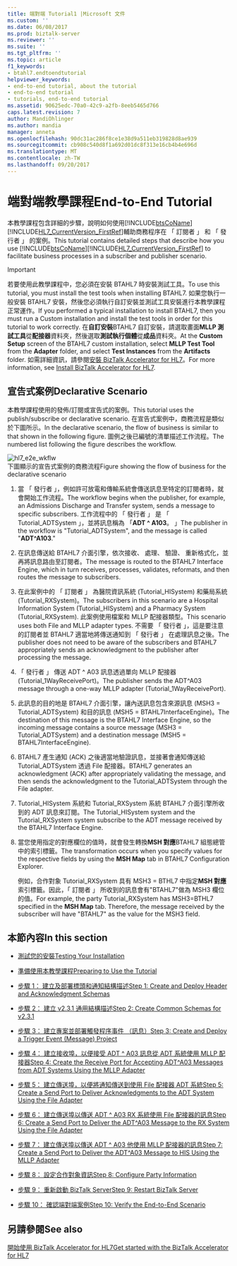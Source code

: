 ```yaml
---
title: 端對端 Tutorial1 |Microsoft 文件
ms.custom: ''
ms.date: 06/08/2017
ms.prod: biztalk-server
ms.reviewer: ''
ms.suite: ''
ms.tgt_pltfrm: ''
ms.topic: article
f1_keywords:
- btahl7.endtoendtutorial
helpviewer_keywords:
- end-to-end tutorial, about the tutorial
- end-to-end tutorial
- tutorials, end-to-end tutorial
ms.assetid: 90625edc-70a0-42c9-a2fb-8eeb5465d766
caps.latest.revision: 7
author: MandiOhlinger
ms.author: mandia
manager: anneta
ms.openlocfilehash: 90dc31ac286f8ce1e38d9a511eb319828d8ae939
ms.sourcegitcommit: cb908c540d8f1a692d01dc8f313e16cb4b4e696d
ms.translationtype: MT
ms.contentlocale: zh-TW
ms.lasthandoff: 09/20/2017
---
```

# <a name="end-to-end-tutorial"></a><span data-ttu-id="70469-102">端對端教學課程</span><span class="sxs-lookup"><span data-stu-id="70469-102">End-to-End Tutorial</span></span>
<span data-ttu-id="70469-103">本教學課程包含詳細的步驟，說明如何使用[!INCLUDE[btsCoName](../../includes/btsconame-md.md)][!INCLUDE[HL7_CurrentVersion_FirstRef](../../includes/hl7-currentversion-firstref-md.md)]輔助商務程序在 「 訂閱者 」 和 「 發行者 」 的案例。</span><span class="sxs-lookup"><span data-stu-id="70469-103">This tutorial contains detailed steps that describe how you use [!INCLUDE[btsCoName](../../includes/btsconame-md.md)][!INCLUDE[HL7_CurrentVersion_FirstRef](../../includes/hl7-currentversion-firstref-md.md)] to facilitate business processes in a subscriber and publisher scenario.</span></span>  
  
> [!IMPORTANT]
>  <span data-ttu-id="70469-104">若要使用此教學課程中，您必須在安裝 BTAHL7 時安裝測試工具。</span><span class="sxs-lookup"><span data-stu-id="70469-104">To use this tutorial, you must install the test tools when installing BTAHL7.</span></span> <span data-ttu-id="70469-105">如果您執行一般安裝 BTAHL7 安裝，然後您必須執行自訂安裝並測試工具安裝進行本教學課程正常運作。</span><span class="sxs-lookup"><span data-stu-id="70469-105">If you performed a typical installation to install BTAHL7, then you must run a Custom installation and install the test tools in order for this tutorial to work correctly.</span></span> <span data-ttu-id="70469-106">在**自訂安裝**BTAHL7 自訂安裝，請選取畫面**MLLP 測試工具**從**配接器**資料夾，然後選取**測試執行個體**從**成品**資料夾。</span><span class="sxs-lookup"><span data-stu-id="70469-106">At the **Custom Setup** screen of the BTAHL7 custom installation, select **MLLP Test Tool** from the **Adapter** folder, and select **Test Instances** from the **Artifacts** folder.</span></span> <span data-ttu-id="70469-107">如需詳細資訊，請參閱[安裝 BizTalk Accelerator for HL7](../../adapters-and-accelerators/accelerator-hl7/install-biztalk-accelerator-for-hl7.md)。</span><span class="sxs-lookup"><span data-stu-id="70469-107">For more information, see [Install BizTalk Accelerator for HL7](../../adapters-and-accelerators/accelerator-hl7/install-biztalk-accelerator-for-hl7.md).</span></span>  
  
## <a name="declarative-scenario"></a><span data-ttu-id="70469-108">宣告式案例</span><span class="sxs-lookup"><span data-stu-id="70469-108">Declarative Scenario</span></span>  
 <span data-ttu-id="70469-109">本教學課程使用的發佈/訂閱或宣告式的案例。</span><span class="sxs-lookup"><span data-stu-id="70469-109">This tutorial uses the publish/subscribe or declarative scenario.</span></span> <span data-ttu-id="70469-110">在宣告式案例中，商務流程是類似於下圖所示。</span><span class="sxs-lookup"><span data-stu-id="70469-110">In the declarative scenario, the flow of business is similar to that shown in the following figure.</span></span> <span data-ttu-id="70469-111">圖例之後已編號的清單描述工作流程。</span><span class="sxs-lookup"><span data-stu-id="70469-111">The numbered list following the figure describes the workflow.</span></span>  
  
 ![](../../adapters-and-accelerators/accelerator-hl7/media/hl7-e2e-wkflw.gif "hl7_e2e_wkflw")  
<span data-ttu-id="70469-112">下圖顯示的宣告式案例的商務流程</span><span class="sxs-lookup"><span data-stu-id="70469-112">Figure showing the flow of business for the declarative scenario</span></span>  
  
1.  <span data-ttu-id="70469-113">當 「 發行者 」，例如許可放電和傳輸系統會傳送訊息至特定的訂閱者時，就會開始工作流程。</span><span class="sxs-lookup"><span data-stu-id="70469-113">The workflow begins when the publisher, for example, an Admissions Discharge and Transfer system, sends a message to specific subscribers.</span></span> <span data-ttu-id="70469-114">工作流程中的 「 發行者 」 是 「 Tutorial_ADTSystem 」，並將訊息稱為 「**ADT ^ A103**。 」</span><span class="sxs-lookup"><span data-stu-id="70469-114">The publisher in the workflow is "Tutorial_ADTSystem", and the message is called "**ADT^A103**."</span></span>  
  
2.  <span data-ttu-id="70469-115">在訊息傳送給 BTAHL7 介面引擎，依次接收、 處理、 驗證、 重新格式化，並再將訊息路由至訂閱者。</span><span class="sxs-lookup"><span data-stu-id="70469-115">The message is routed to the BTAHL7 Interface Engine, which in turn receives, processes, validates, reformats, and then routes the message to subscribers.</span></span>  
  
3.  <span data-ttu-id="70469-116">在此案例中的 「 訂閱者 」 為醫院資訊系統 (Tutorial_HISystem) 和藥局系統 (Tutorial_RXSystem)。</span><span class="sxs-lookup"><span data-stu-id="70469-116">The subscribers in this scenario are a Hospital Information System (Tutorial_HISystem) and a Pharmacy System (Tutorial_RXSystem).</span></span> <span data-ttu-id="70469-117">此案例使用檔案和 MLLP 配接器類型。</span><span class="sxs-lookup"><span data-stu-id="70469-117">This scenario uses both File and MLLP adapter types.</span></span> <span data-ttu-id="70469-118">不需要 「 發行者 」，這是要注意的訂閱者並 BTAHL7 適當地將傳送通知到 「 發行者 」 在處理訊息之後。</span><span class="sxs-lookup"><span data-stu-id="70469-118">The publisher does not need to be aware of the subscribers and BTAHL7 appropriately sends an acknowledgment to the publisher after processing the message.</span></span>  
  
4.  <span data-ttu-id="70469-119">「 發行者 」 傳送 ADT ^ A03 訊息透過單向 MLLP 配接器 (Tutorial_1WayReceivePort)。</span><span class="sxs-lookup"><span data-stu-id="70469-119">The publisher sends the ADT^A03 message through a one-way MLLP adapter (Tutorial_1WayReceivePort).</span></span>  
  
5.  <span data-ttu-id="70469-120">此訊息的目的地是 BTAHL7 介面引擎，讓內送訊息包含來源訊息 (MSH3 = Tutorial_ADTSystem) 和目的訊息 (MSH5 = BTAHL7InterfaceEngine)。</span><span class="sxs-lookup"><span data-stu-id="70469-120">The destination of this message is the BTAHL7 Interface Engine, so the incoming message contains a source message (MSH3 = Tutorial_ADTSystem) and a destination message (MSH5 = BTAHL7InterfaceEngine).</span></span>  
  
6.  <span data-ttu-id="70469-121">BTAHL7 產生通知 (ACK) 之後適當地驗證訊息，並接著會通知傳送給 Tutorial_ADTSystem 透過 File 配接器。</span><span class="sxs-lookup"><span data-stu-id="70469-121">BTAHL7 generates an acknowledgment (ACK) after appropriately validating the message, and then sends the acknowledgment to the Tutorial_ADTSystem through the File adapter.</span></span>  
  
7.  <span data-ttu-id="70469-122">Tutorial_HISystem 系統和 Tutorial_RXSystem 系統 BTAHL7 介面引擎所收到的 ADT 訊息來訂閱。</span><span class="sxs-lookup"><span data-stu-id="70469-122">The Tutorial_HISystem system and the Tutorial_RXSystem system subscribe to the ADT message received by the BTAHL7 Interface Engine.</span></span>  
  
8.  <span data-ttu-id="70469-123">當您使用指定的對應欄位的值時，就會發生轉換**MSH 對應**BTAHL7 組態總管 中的索引標籤。</span><span class="sxs-lookup"><span data-stu-id="70469-123">The transformation occurs when you specify values for the respective fields by using the **MSH Map** tab in BTAHL7 Configuration Explorer.</span></span>  
  
     <span data-ttu-id="70469-124">例如，合作對象 Tutorial_RXSystem 具有 MSH3 = BTHL7 中指定**MSH 對應** 索引標籤。因此，「 訂閱者 」 所收到的訊息會有"BTAHL7"做為 MSH3 欄位的值。</span><span class="sxs-lookup"><span data-stu-id="70469-124">For example, the party Tutorial_RXSystem has MSH3=BTHL7 specified in the **MSH Map** tab. Therefore, the message received by the subscriber will have "BTAHL7" as the value for the MSH3 field.</span></span>  
  
## <a name="in-this-section"></a><span data-ttu-id="70469-125">本節內容</span><span class="sxs-lookup"><span data-stu-id="70469-125">In this section</span></span>  
  
-   [<span data-ttu-id="70469-126">測試您的安裝</span><span class="sxs-lookup"><span data-stu-id="70469-126">Testing Your Installation</span></span>](../../adapters-and-accelerators/accelerator-hl7/testing-your-installation.md)  
  
-   [<span data-ttu-id="70469-127">準備使用本教學課程</span><span class="sxs-lookup"><span data-stu-id="70469-127">Preparing to Use the Tutorial</span></span>](../../adapters-and-accelerators/accelerator-hl7/preparing-to-use-the-tutorial2.md)  
  
-   [<span data-ttu-id="70469-128">步驟 1： 建立及部署標頭和通知結構描述</span><span class="sxs-lookup"><span data-stu-id="70469-128">Step 1: Create and Deploy Header and Acknowledgment Schemas</span></span>](../../adapters-and-accelerators/accelerator-hl7/step-1-create-and-deploy-header-and-acknowledgment-schemas.md)  
  
-   [<span data-ttu-id="70469-129">步驟 2： 建立 v2.3.1 通用結構描述</span><span class="sxs-lookup"><span data-stu-id="70469-129">Step 2: Create Common Schemas for v2.3.1</span></span>](../../adapters-and-accelerators/accelerator-hl7/step-2-create-common-schemas-for-v2-3-1.md)  
  
-   [<span data-ttu-id="70469-130">步驟 3： 建立專案並部署觸發程序事件 （訊息）</span><span class="sxs-lookup"><span data-stu-id="70469-130">Step 3: Create and Deploy a Trigger Event (Message) Project</span></span>](../../adapters-and-accelerators/accelerator-hl7/step-3-create-and-deploy-a-trigger-event-message-project.md)  
  
-   [<span data-ttu-id="70469-131">步驟 4： 建立接收埠，以便接受 ADT ^ A03 訊息從 ADT 系統使用 MLLP 配接器</span><span class="sxs-lookup"><span data-stu-id="70469-131">Step 4: Create the Receive Port for Accepting ADT^A03 Messages from ADT Systems Using the MLLP Adapter</span></span>](../../adapters-and-accelerators/accelerator-hl7/step-4-create-receive-port-to-accept-adt^a03-messages-from-adt-using-mllp.md)  
  
-   [<span data-ttu-id="70469-132">步驟 5： 建立傳送埠，以便將通知傳送到使用 File 配接器 ADT 系統</span><span class="sxs-lookup"><span data-stu-id="70469-132">Step 5: Create a Send Port to Deliver Acknowledgments to the ADT System Using the File Adapter</span></span>](../../adapters-and-accelerators/accelerator-hl7/step-5-create-send-port-to-deliver-acknowledgments-to-adt-system-using-file.md)  
  
-   [<span data-ttu-id="70469-133">步驟 6： 建立傳送埠以傳送 ADT ^ A03 RX 系統使用 File 配接器的訊息</span><span class="sxs-lookup"><span data-stu-id="70469-133">Step 6: Create a Send Port to Deliver the ADT^A03 Message to the RX System Using the File Adapter</span></span>](../../adapters-and-accelerators/accelerator-hl7/step-6-create-send-port-to-deliver-adt^a03-message-to-rx-system-using-file.md)  
  
-   [<span data-ttu-id="70469-134">步驟 7： 建立傳送埠以傳送 ADT ^ A03 他使用 MLLP 配接器的訊息</span><span class="sxs-lookup"><span data-stu-id="70469-134">Step 7: Create a Send Port to Deliver the ADT^A03 Message to HIS Using the MLLP Adapter</span></span>](../../adapters-and-accelerators/accelerator-hl7/step-7-create-send-port-to-deliver-adt^a03-message-to-his-using-mllp-adapter.md)  
  
-   [<span data-ttu-id="70469-135">步驟 8： 設定合作對象資訊</span><span class="sxs-lookup"><span data-stu-id="70469-135">Step 8: Configure Party Information</span></span>](../../adapters-and-accelerators/accelerator-hl7/step-8-configure-party-information.md)  
  
-   [<span data-ttu-id="70469-136">步驟 9： 重新啟動 BizTalk Server</span><span class="sxs-lookup"><span data-stu-id="70469-136">Step 9: Restart BizTalk Server</span></span>](../../adapters-and-accelerators/accelerator-hl7/step-9-restart-biztalk-server.md)  
  
-   [<span data-ttu-id="70469-137">步驟 10： 確認端對端案例</span><span class="sxs-lookup"><span data-stu-id="70469-137">Step 10: Verify the End-to-End Scenario</span></span>](../../adapters-and-accelerators/accelerator-hl7/step-10-verify-the-end-to-end-scenario.md)

## <a name="see-also"></a><span data-ttu-id="70469-138">另請參閱</span><span class="sxs-lookup"><span data-stu-id="70469-138">See also</span></span>
[<span data-ttu-id="70469-139">開始使用 BizTalk Accelerator for HL7</span><span class="sxs-lookup"><span data-stu-id="70469-139">Get started with the BizTalk Accelerator for HL7</span></span>](../../adapters-and-accelerators/accelerator-hl7/get-started-with-the-biztalk-accelerator-for-hl7.md)